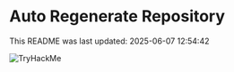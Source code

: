 # Auto Regenerate Repository

This README was last updated: 2025-06-07 12:54:42

 ![TryHackMe](https://tryhackme.com/badge/533634)